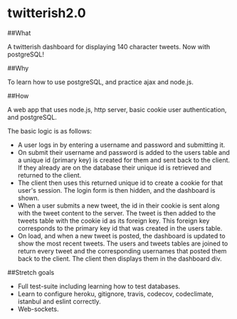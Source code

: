 # twitterish2.0

##What

A twitterish dashboard for displaying 140 character tweets. Now with postgreSQL!

##Why

To learn how to use postgreSQL, and practice ajax and node.js.

##How

A web app that uses node.js, http server, basic cookie user authentication, and postgreSQL.

The basic logic is as follows:

* A user logs in by entering a username and password and submitting it.
* On submit their username and password is added to the users table and a unique id (primary key) is created for them and sent back to the client. If they already are on the database their unique id is retrieved and returned to the client.
* The client then uses this returned unique id to create a cookie for that user's session. The login form
is then hidden, and the dashboard is shown.
* When a user submits a new tweet, the id in their cookie is sent along with the tweet content to the server. The tweet is then added to the tweets table with the cookie id as its foreign key. This foreign key corresponds to the primary key id that was created in the users table.
* On load, and when a new tweet is posted, the dashboard is updated to show the most recent tweets. The users and tweets tables are joined to return every tweet and the corresponding usernames that posted them back to the client. The client then displays them in the dashboard div.

##Stretch goals

* Full test-suite including learning how to test databases.
* Learn to configure heroku, gitignore, travis, codecov, codeclimate, istanbul and eslint correctly.
* Web-sockets.
